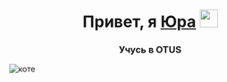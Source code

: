 <h1 align="center">Привет, я  <a href="https://otus.ru/lk/biography/personal/" target="_blank">Юра</a> 
<img src="https://github.com/blackcater/blackcater/raw/main/images/Hi.gif" height="32"/></h1>
<h3 align="center">Учусь в OTUS</h3>


<img src="https://img.freepik.com/premium-photo/kitty_410516-15306.jpg" alt="коте">

